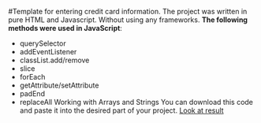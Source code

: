 #Template for entering credit card information.
The project was written in pure HTML and Javascript. Without using any frameworks.
**The following methods were used in JavaScript**:
- querySelector
- addEventListener
- classList.add/remove
- slice
- forEach
- getAttribute/setAttribute
- padEnd
- replaceAll
Working with Arrays and Strings
You can download this code and paste it into the desired part of your project.
[Look at result](https://nevredimiy.github.io/form-for-credit-card/)